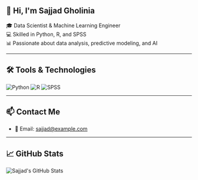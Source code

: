 ## 👋 Hi, I'm Sajjad Gholinia

🎓 Data Scientist & Machine Learning Engineer  
💻 Skilled in Python, R, and SPSS  
📊 Passionate about data analysis, predictive modeling, and AI  

---

## 🛠️ Tools & Technologies

![Python](https://img.shields.io/badge/-Python-3776AB?logo=python&logoColor=white)
![R](https://img.shields.io/badge/-R-276DC3?logo=r&logoColor=white)
![SPSS](https://img.shields.io/badge/-SPSS-blue)

---

## 📫 Contact Me

- 📧 Email: sajjad@example.com

---

## 📈 GitHub Stats

![Sajjad's GitHub Stats](https://github-readme-stats.vercel.app/api?username=Sajjad-Gholinia&show_icons=true&theme=tokyonight)
